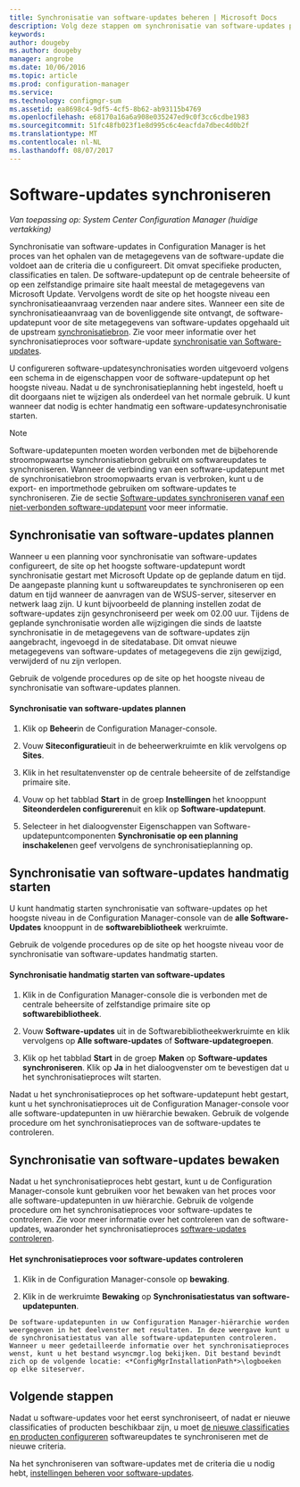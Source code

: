 ```yaml
---
title: Synchronisatie van software-updates beheren | Microsoft Docs
description: Volg deze stappen om synchronisatie van software-updates plannen, handmatig starten van synchronisatie van software-updates en synchronisatie van software-updates controleren.
keywords: 
author: dougeby
ms.author: dougeby
manager: angrobe
ms.date: 10/06/2016
ms.topic: article
ms.prod: configuration-manager
ms.service: 
ms.technology: configmgr-sum
ms.assetid: ea8698c4-9df5-4cf5-8b62-ab93115b4769
ms.openlocfilehash: e68170a16a6a908e035247ed9c0f3cc6cdbe1983
ms.sourcegitcommit: 51fc48fb023f1e8d995c6c4eacfda7dbec4d0b2f
ms.translationtype: MT
ms.contentlocale: nl-NL
ms.lasthandoff: 08/07/2017
---
```

#  <a name="BKMK_SUMSync"></a> Software-updates synchroniseren

*Van toepassing op: System Center Configuration Manager (huidige vertakking)*

 Synchronisatie van software-updates in Configuration Manager is het proces van het ophalen van de metagegevens van de software-update die voldoet aan de criteria die u configureert. Dit omvat specifieke producten, classificaties en talen. De software-updatepunt op de centrale beheersite of op een zelfstandige primaire site haalt meestal de metagegevens van Microsoft Update. Vervolgens wordt de site op het hoogste niveau een synchronisatieaanvraag verzenden naar andere sites. Wanneer een site de synchronisatieaanvraag van de bovenliggende site ontvangt, de software-updatepunt voor de site metagegevens van software-updates opgehaald uit de upstream [synchronisatiebron](../plan-design/plan-for-software-updates.md#BKMK_SyncSource). Zie voor meer informatie over het synchronisatieproces voor software-update [synchronisatie van Software-updates](../understand/software-updates-introduction.md#BKMK_Synchronization).

U configureren software-updatesynchronisaties worden uitgevoerd volgens een schema in de eigenschappen voor de software-updatepunt op het hoogste niveau. Nadat u de synchronisatieplanning hebt ingesteld, hoeft u dit doorgaans niet te wijzigen als onderdeel van het normale gebruik. U kunt wanneer dat nodig is echter handmatig een software-updatesynchronisatie starten.

  > [!NOTE]  
  >  Software-updatepunten moeten worden verbonden met de bijbehorende stroomopwaartse synchronisatiebron gebruikt om softwareupdates te synchroniseren. Wanneer de verbinding van een software-updatepunt met de synchronisatiebron stroomopwaarts ervan is verbroken, kunt u de export- en importmethode gebruiken om software-updates te synchroniseren. Zie de sectie [Software-updates synchroniseren vanaf een niet-verbonden software-updatepunt](synchronize-software-updates-disconnected.md) voor meer informatie.  

## <a name="schedule-software-updates-synchronization"></a>Synchronisatie van software-updates plannen
Wanneer u een planning voor synchronisatie van software-updates configureert, de site op het hoogste software-updatepunt wordt synchronisatie gestart met Microsoft Update op de geplande datum en tijd. De aangepaste planning kunt u softwareupdates te synchroniseren op een datum en tijd wanneer de aanvragen van de WSUS-server, siteserver en netwerk laag zijn. U kunt bijvoorbeeld de planning instellen zodat de software-updates zijn gesynchroniseerd per week om 02.00 uur. Tijdens de geplande synchronisatie worden alle wijzigingen die sinds de laatste synchronisatie in de metagegevens van de software-updates zijn aangebracht, ingevoegd in de sitedatabase. Dit omvat nieuwe metagegevens van software-updates of metagegevens die zijn gewijzigd, verwijderd of nu zijn verlopen.

Gebruik de volgende procedures op de site op het hoogste niveau de synchronisatie van software-updates plannen.  

#### <a name="to-schedule-software-updates-synchronization"></a>Synchronisatie van software-updates plannen  

  1.  Klik op **Beheer**in de Configuration Manager-console.  

  2.  Vouw **Siteconfiguratie**uit in de beheerwerkruimte en klik vervolgens op **Sites**.  

  3.  Klik in het resultatenvenster op de centrale beheersite of de zelfstandige primaire site.  

  4.  Vouw op het tabblad **Start** in de groep **Instellingen** het knooppunt **Siteonderdelen configureren**uit en klik op **Software-updatepunt**.  

  5.  Selecteer in het dialoogvenster Eigenschappen van Software-updatepuntcomponenten **Synchronisatie op een planning inschakelen**en geef vervolgens de synchronisatieplanning op.  

## <a name="manually-start-software-updates-synchronization"></a>Synchronisatie van software-updates handmatig starten
U kunt handmatig starten synchronisatie van software-updates op het hoogste niveau in de Configuration Manager-console van de **alle Software-Updates** knooppunt in de **softwarebibliotheek** werkruimte.  

Gebruik de volgende procedures op de site op het hoogste niveau voor de synchronisatie van software-updates handmatig starten.  

#### <a name="to-manually-start-software-updates-synchronization"></a>Synchronisatie handmatig starten van software-updates  

  1.  Klik in de Configuration Manager-console die is verbonden met de centrale beheersite of zelfstandige primaire site op **softwarebibliotheek**.  

  2.  Vouw **Software-updates** uit in de Softwarebibliotheekwerkruimte en klik vervolgens op **Alle software-updates** of **Software-updategroepen**.  

  3.  Klik op het tabblad **Start** in de groep **Maken** op **Software-updates synchroniseren**. Klik op **Ja** in het dialoogvenster om te bevestigen dat u het synchronisatieproces wilt starten.  

   Nadat u het synchronisatieproces op het software-updatepunt hebt gestart, kunt u het synchronisatieproces uit de Configuration Manager-console voor alle software-updatepunten in uw hiërarchie bewaken. Gebruik de volgende procedure om het synchronisatieproces van de software-updates te controleren.  


## <a name="monitor-software-updates-synchronization"></a>Synchronisatie van software-updates bewaken
Nadat u het synchronisatieproces hebt gestart, kunt u de Configuration Manager-console kunt gebruiken voor het bewaken van het proces voor alle software-updatepunten in uw hiërarchie. Gebruik de volgende procedure om het synchronisatieproces voor software-updates te controleren. Zie voor meer informatie over het controleren van de software-updates, waaronder het synchronisatieproces [software-updates controleren](../deploy-use/monitor-software-updates.md).

#### <a name="to-monitor-the-software-updates-synchronization-process"></a>Het synchronisatieproces voor software-updates controleren  

  1.  Klik in de Configuration Manager-console op **bewaking**.  

  2.  Klik in de werkruimte **Bewaking** op **Synchronisatiestatus van software-updatepunten**.  

    De software-updatepunten in uw Configuration Manager-hiërarchie worden weergegeven in het deelvenster met resultaten. In deze weergave kunt u de synchronisatiestatus van alle software-updatepunten controleren. Wanneer u meer gedetailleerde informatie over het synchronisatieproces wenst, kunt u het bestand wsyncmgr.log bekijken. Dit bestand bevindt zich op de volgende locatie: <*ConfigMgrInstallationPath*>\logboeken op elke siteserver.  

## <a name="next-steps"></a>Volgende stappen
Nadat u software-updates voor het eerst synchroniseert, of nadat er nieuwe classificaties of producten beschikbaar zijn, u moet [de nieuwe classificaties en producten configureren](configure-classifications-and-products.md) softwareupdates te synchroniseren met de nieuwe criteria.

Na het synchroniseren van software-updates met de criteria die u nodig hebt, [instellingen beheren voor software-updates](manage-settings-for-software-updates.md).  
